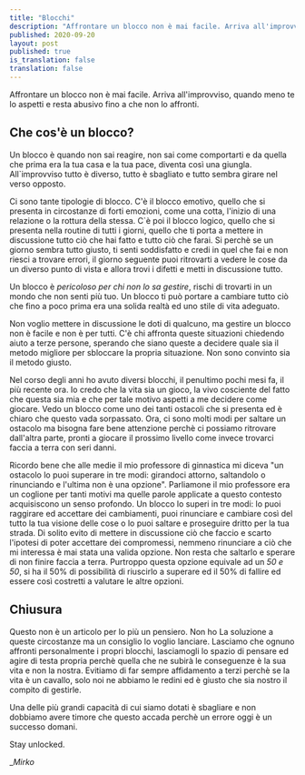```yaml
---
title: "Blocchi"
description: "Affrontare un blocco non è mai facile. Arriva all'improvviso, quando meno te lo aspetti e resta abusivo fino a che non lo affronti."
published: 2020-09-20
layout: post
published: true
is_translation: false
translation: false
---
```

Affrontare un blocco non è mai facile. Arriva all'improvviso, quando meno te lo aspetti e resta abusivo fino a che non lo affronti.

## Che cos'è un blocco?
Un blocco è quando non sai reagire, non sai come comportarti e da quella che prima era la tua casa e la tua pace, diventa così una giungla. All`improvviso tutto è diverso, tutto è sbagliato e tutto sembra girare nel verso opposto.

Ci sono tante tipologie di blocco. C'è il blocco emotivo, quello che si presenta in circostanze di forti emozioni, come una cotta, l'inizio di una relazione o la rottura della stessa. C`è poi il blocco logico, quello che si presenta nella routine di tutti i giorni, quello che ti porta a mettere in discussione tutto ciò che hai fatto e tutto ciò che farai. Si perchè se un giorno sembra tutto giusto, ti senti soddisfatto e credi in quel che fai e non riesci a trovare errori, il giorno seguente puoi ritrovarti a vedere le cose da un diverso punto di vista e allora trovi i difetti e metti in discussione tutto.

Un blocco è _pericoloso per chi non lo sa gestire_, rischi di trovarti in un mondo che non senti più tuo. Un blocco ti può portare a cambiare tutto ciò che fino a poco prima era una solida realtà ed uno stile di vita adeguato.

Non voglio mettere in discussione le doti di qualcuno, ma gestire un blocco non è facile e non è per tutti. C'è chi affronta queste situazioni chiedendo aiuto a terze persone, sperando che siano queste a decidere quale sia il metodo migliore per sbloccare la propria situazione. Non sono convinto sia il metodo giusto.

Nel corso degli anni ho avuto diversi blocchi, il penultimo pochi mesi fa, il più recente ora. Io credo che la vita sia un gioco, la vivo cosciente del fatto che questa sia mia e che per tale motivo aspetti a me decidere come giocare. Vedo un blocco come uno dei tanti ostacoli che si presenta ed è chiaro che questo vada sorpassato. Ora, ci sono molti modi per saltare un ostacolo ma bisogna fare bene attenzione perchè ci possiamo ritrovare dall'altra parte, pronti a giocare il prossimo livello come invece trovarci faccia a terra con seri danni.

Ricordo bene che alle medie il mio professore di ginnastica mi diceva "un ostacolo lo puoi superare in tre modi: girandoci attorno, saltandolo o rinunciando e l'ultima non è una opzione". Parliamone il mio professore era un coglione per tanti motivi ma quelle parole applicate a questo contesto acquisiscono un senso profondo. Un blocco lo superi in tre modi: lo puoi raggirare ed accettare dei cambiamenti, puoi rinunciare e cambiare così del tutto la tua visione delle cose o lo puoi saltare e proseguire dritto per la tua strada. Di solito evito di mettere in discussione ciò che faccio e scarto l'ipotesi di poter accettare dei compromessi, nemmeno rinunciare a ciò che mi interessa è mai stata una valida opzione. Non resta che saltarlo e sperare di non finire faccia a terra. Purtroppo questa opzione equivale ad un _50 e 50_, si ha il 50% di possibilità di riuscirlo a superare ed il 50% di fallire ed essere così costretti a valutare le altre opzioni.

## Chiusura
Questo non è un articolo per lo più un pensiero. Non ho La soluzione a queste circostanze ma un consiglio lo voglio lanciare. Lasciamo che ognuno affronti personalmente i propri blocchi, lasciamogli lo spazio di pensare ed agire di testa propria perchè quella che ne subirà le conseguenze è la sua vita e non la nostra. Evitiamo di far sempre affidamento a terzi perchè se la vita è un cavallo, solo noi ne abbiamo le redini ed è giusto che sia nostro il compito di gestirle.

Una delle più grandi capacità di cui siamo dotati è sbagliare e non dobbiamo avere timore che questo accada perchè un errore oggi è un successo domani.

Stay unlocked.

__Mirko_